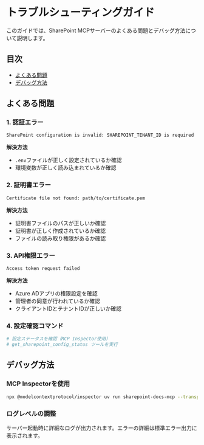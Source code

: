 # トラブルシューティングガイド

このガイドでは、SharePoint MCPサーバーのよくある問題とデバッグ方法について説明します。

## 目次

- [よくある問題](#よくある問題)
- [デバッグ方法](#デバッグ方法)

## よくある問題

### 1. 認証エラー

```
SharePoint configuration is invalid: SHAREPOINT_TENANT_ID is required
```

**解決方法**
- `.env`ファイルが正しく設定されているか確認
- 環境変数が正しく読み込まれているか確認

### 2. 証明書エラー

```
Certificate file not found: path/to/certificate.pem
```

**解決方法**
- 証明書ファイルのパスが正しいか確認
- 証明書が正しく作成されているか確認
- ファイルの読み取り権限があるか確認

### 3. API権限エラー

```
Access token request failed
```

**解決方法**
- Azure ADアプリの権限設定を確認
- 管理者の同意が行われているか確認
- クライアントIDとテナントIDが正しいか確認

### 4. 設定確認コマンド

```bash
# 設定ステータスを確認（MCP Inspector使用）
# get_sharepoint_config_status ツールを実行
```

## デバッグ方法

### MCP Inspectorを使用

```bash
npx @modelcontextprotocol/inspector uv run sharepoint-docs-mcp --transport stdio
```

### ログレベルの調整

サーバー起動時に詳細なログが出力されます。エラーの詳細は標準エラー出力に表示されます。
